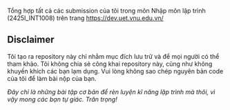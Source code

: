 Tổng hợp tất cả các submission của tôi trong môn Nhập môn lập trình (2425I_INT1008) trên trang https://dev.uet.vnu.edu.vn/ 

## Disclaimer
Tôi tạo ra repository này chỉ nhằm mục đích lưu trữ và để mọi người có thể tham khảo.
Tôi không chia sẻ công khai repository này, cũng như không khuyến khích các bạn lạm dụng.
Vui lòng không sao chép nguyên bản code của tôi để làm bài nộp của bạn.


*Đây chỉ là những bài tập cơ bản để rèn luyện kĩ năng lập trình mà thôi, vì vậy mong các bạn tự giác. Trân trọng!*
    